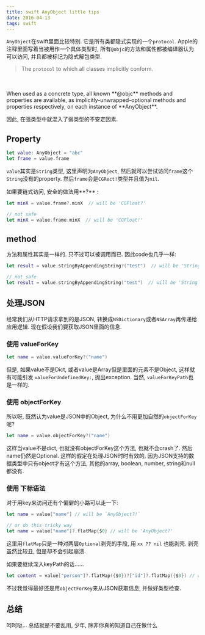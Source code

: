 ```yaml
---
title: swift AnyObject little tips
date: 2016-04-13
tags: swift
---
```


`AnyObject`在swift里面比较特别. 它是所有类都隐式实现的一个`protocol`. Apple的注释里面写着当被用作一个具体类型时, 
所有`@objc`的方法和属性都被编译器认为可以访问, 并且都被标记为隐式解包类型. 

<!-- more -->

> The `protocol` to which all classes implicitly conform.
  <br/>
  <br/>
  When used as a concrete type, all known **@objc** methods and
  properties are available, as implicitly-unwrapped-optional methods
  and properties respectively, on each instance of **AnyObject**. 

因此, 在强类型中就混入了弱类型的不安定因素.

## Property

```swift
let value: AnyObject = "abc"
let frame = value.frame
```

`value`其实是`String`类型, 这里声明为`AnyObject`, 然后就可以尝试访问`frame`这个`String`没有的property. 然后`frame`会是`CGRect!`类型并且值为`nil`.

如果要链式访问, 安全的做法用**?** :
```swift
let minX = value.frame?.minX  // will be 'CGFloat?'

// not safe
let minX = value.frame.minX  // will be 'CGFloat!'
```

## method

方法和属性其实是一样的. 只不过可以被调用而已. 因此code也几乎一样:
```swift
let result = value.stringByAppendingString?("test")  // will be 'String?'

// not safe
let result = value.stringByAppendingString("test")  // will be 'String'
```

## 处理JSON

经常我们从HTTP请求拿到的是JSON, 转换成`NSDictionary`或者`NSArray`再传递给应用逻辑. 现在假设我们要获取JSON里面的信息.

### 使用 valueForKey 

```swift
let name = value.valueForKey?("name")
```

但是, 如果value不是Dict, 或者value是Array但是里面的元素不是Object, 这样就有可能引发 `valueForUndefinedKey:`, 抛出exception. 当然, `valueForKeyPath`也是一样的. 

### 使用 objectForKey

所以呀, 既然认为value是JSON中的Object, 为什么不用更加自然的`objectForKey`呢? 
```swift
let name = value.objectForKey?("name")
```
这样当value不是dict, 也就没有objectForKey这个方法, 也就不会crash了. 然后name仍然是Optional. 
这样的假定在处理JSON时时有效的, 因为JSON支持的数据类型中只有object才有这个方法, 其他的array, boolean, number, string和null都没有.

### 使用 下标语法

对于用key来访问还有个偏僻的小路可以走一下:

```swift
let name = value["name"] // will be `AnyObject?!`

// or do this tricky way
let name = value["name"]?.flatMap{$0} // will be 'AnyObject?'
```

这里用`flatMap`只是一种对两层`Optional`剥壳的手段, 用 `xx ?? nil` 也能剥壳. 剥壳虽然比较丑, 但是却不会引起崩溃.

如果要继续深入keyPath的话......
```swift
let content = value["person"]?.flatMap({$0})?["id"]?.flatMap({$0}) // will be 'AnyObject?'
```

不过我觉得最好还是用`objectForKey`来从JSON获取信息, 并做好类型检查.


## 总结
呵呵哒... 总结就是不要乱用, 少年, 除非你真的知道自己在做什么


